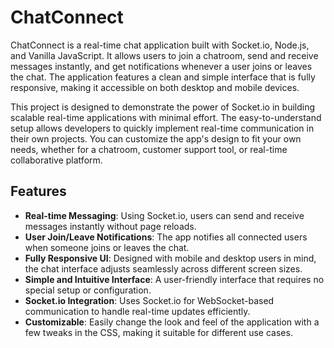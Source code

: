 # ChatConnect

ChatConnect is a real-time chat application built with Socket.io, Node.js, and Vanilla JavaScript. It allows users to join a chatroom, send and receive messages instantly, and get notifications whenever a user joins or leaves the chat. The application features a clean and simple interface that is fully responsive, making it accessible on both desktop and mobile devices. 

This project is designed to demonstrate the power of Socket.io in building scalable real-time applications with minimal effort. The easy-to-understand setup allows developers to quickly implement real-time communication in their own projects. You can customize the app's design to fit your own needs, whether for a chatroom, customer support tool, or real-time collaborative platform.

## Features

- **Real-time Messaging**: Using Socket.io, users can send and receive messages instantly without page reloads.
- **User Join/Leave Notifications**: The app notifies all connected users when someone joins or leaves the chat.
- **Fully Responsive UI**: Designed with mobile and desktop users in mind, the chat interface adjusts seamlessly across different screen sizes.
- **Simple and Intuitive Interface**: A user-friendly interface that requires no special setup or configuration.
- **Socket.io Integration**: Uses Socket.io for WebSocket-based communication to handle real-time updates efficiently.
- **Customizable**: Easily change the look and feel of the application with a few tweaks in the CSS, making it suitable for different use cases.

